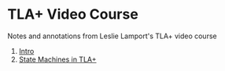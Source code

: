 # TLA+ Video Course

Notes and annotations from Leslie Lamport's TLA+ video course

1. [Intro](http://lamport.azurewebsites.net/video/intro.html)
2. [State Machines in TLA+](http://lamport.azurewebsites.net/video/smintla.html)
